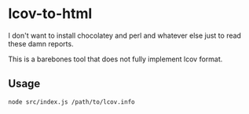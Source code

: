 # lcov-to-html
I don't want to install chocolatey and perl and whatever else just to read these damn reports.

This is a barebones tool that does not fully implement lcov format.

## Usage
`node src/index.js /path/to/lcov.info`
